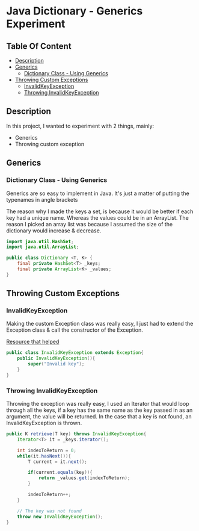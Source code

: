 # Java Dictionary - Generics Experiment

## Table Of Content
* [Description](#description)
* [Generics](#generics)
    + [Dictionary Class - Using Generics](#dictionary-class---using-generics)
* [Throwing Custom Exceptions](#throwing-custom-exceptions)
    + [InvalidKeyException](#invalidkeyexception)
    + [Throwing InvalidKeyException](#throwing-invalidkeyexception)

## Description

In this project, I wanted to experiment with 2 things, mainly:
- Generics
- Throwing custom exception

## Generics

### Dictionary Class - Using Generics

Generics are so easy to implement in Java. It's just a matter of putting the typenames in angle brackets

The reason why I made the keys a set, is because it would be better if each key had a unique name.
Whereas the values could be in an ArrayList. The reason I picked an array list was because I 
assumed the size of the dictionary would increase & decrease.
```java
import java.util.HashSet;
import java.util.ArrayList;

public class Dictionary <T, K> {
    final private HashSet<T> _keys;
    final private ArrayList<K> _values;
}
```

## Throwing Custom Exceptions

### InvalidKeyException
Making the custom Exception class was really easy, I just had to extend the Exception class &
call the constructor of the Exception.

[Resource that helped](https://www.baeldung.com/java-new-custom-exception)

```java
public class InvalidKeyException extends Exception{
    public InvalidKeyException(){
        super("Invalid key");
    }
}
```
### Throwing InvalidKeyException
Throwing the exception was really easy, I used an Iterator that would loop through all the 
keys, if a key has the same name as the key passed in as an argument, the value will be returned.
In the case that a key is not found, an InvalidKeyException is thrown. 
```java 
public K retrieve(T key) throws InvalidKeyException{
    Iterator<T> it = _keys.iterator();

    int indexToReturn = 0;
    while(it.hasNext()){
        T current = it.next();

        if(current.equals(key)){
            return _values.get(indexToReturn);
        }

        indexToReturn++;
    }

    // The key was not found
    throw new InvalidKeyException();
}
```